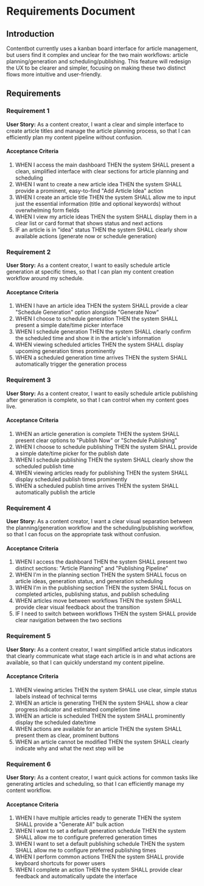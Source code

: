 # Requirements Document

## Introduction

Contentbot currently uses a kanban board interface for article management, but users find it complex and unclear for the two main workflows: article planning/generation and scheduling/publishing. This feature will redesign the UX to be clearer and simpler, focusing on making these two distinct flows more intuitive and user-friendly.

## Requirements

### Requirement 1

**User Story:** As a content creator, I want a clear and simple interface to create article titles and manage the article planning process, so that I can efficiently plan my content pipeline without confusion.

#### Acceptance Criteria

1. WHEN I access the main dashboard THEN the system SHALL present a clean, simplified interface with clear sections for article planning and scheduling
2. WHEN I want to create a new article idea THEN the system SHALL provide a prominent, easy-to-find "Add Article Idea" action
3. WHEN I create an article title THEN the system SHALL allow me to input just the essential information (title and optional keywords) without overwhelming form fields
4. WHEN I view my article ideas THEN the system SHALL display them in a clear list or card format that shows status and next actions
5. IF an article is in "idea" status THEN the system SHALL clearly show available actions (generate now or schedule generation)

### Requirement 2

**User Story:** As a content creator, I want to easily schedule article generation at specific times, so that I can plan my content creation workflow around my schedule.

#### Acceptance Criteria

1. WHEN I have an article idea THEN the system SHALL provide a clear "Schedule Generation" option alongside "Generate Now"
2. WHEN I choose to schedule generation THEN the system SHALL present a simple date/time picker interface
3. WHEN I schedule generation THEN the system SHALL clearly confirm the scheduled time and show it in the article's information
4. WHEN viewing scheduled articles THEN the system SHALL display upcoming generation times prominently
5. WHEN a scheduled generation time arrives THEN the system SHALL automatically trigger the generation process

### Requirement 3

**User Story:** As a content creator, I want to easily schedule article publishing after generation is complete, so that I can control when my content goes live.

#### Acceptance Criteria

1. WHEN an article generation is complete THEN the system SHALL present clear options to "Publish Now" or "Schedule Publishing"
2. WHEN I choose to schedule publishing THEN the system SHALL provide a simple date/time picker for the publish date
3. WHEN I schedule publishing THEN the system SHALL clearly show the scheduled publish time
4. WHEN viewing articles ready for publishing THEN the system SHALL display scheduled publish times prominently
5. WHEN a scheduled publish time arrives THEN the system SHALL automatically publish the article

### Requirement 4

**User Story:** As a content creator, I want a clear visual separation between the planning/generation workflow and the scheduling/publishing workflow, so that I can focus on the appropriate task without confusion.

#### Acceptance Criteria

1. WHEN I access the dashboard THEN the system SHALL present two distinct sections: "Article Planning" and "Publishing Pipeline"
2. WHEN I'm in the planning section THEN the system SHALL focus on article ideas, generation status, and generation scheduling
3. WHEN I'm in the publishing section THEN the system SHALL focus on completed articles, publishing status, and publish scheduling
4. WHEN articles move between workflows THEN the system SHALL provide clear visual feedback about the transition
5. IF I need to switch between workflows THEN the system SHALL provide clear navigation between the two sections

### Requirement 5

**User Story:** As a content creator, I want simplified article status indicators that clearly communicate what stage each article is in and what actions are available, so that I can quickly understand my content pipeline.

#### Acceptance Criteria

1. WHEN viewing articles THEN the system SHALL use clear, simple status labels instead of technical terms
2. WHEN an article is generating THEN the system SHALL show a clear progress indicator and estimated completion time
3. WHEN an article is scheduled THEN the system SHALL prominently display the scheduled date/time
4. WHEN actions are available for an article THEN the system SHALL present them as clear, prominent buttons
5. WHEN an article cannot be modified THEN the system SHALL clearly indicate why and what the next step will be

### Requirement 6

**User Story:** As a content creator, I want quick actions for common tasks like generating articles and scheduling, so that I can efficiently manage my content workflow.

#### Acceptance Criteria

1. WHEN I have multiple articles ready to generate THEN the system SHALL provide a "Generate All" bulk action
2. WHEN I want to set a default generation schedule THEN the system SHALL allow me to configure preferred generation times
3. WHEN I want to set a default publishing schedule THEN the system SHALL allow me to configure preferred publishing times
4. WHEN I perform common actions THEN the system SHALL provide keyboard shortcuts for power users
5. WHEN I complete an action THEN the system SHALL provide clear feedback and automatically update the interface